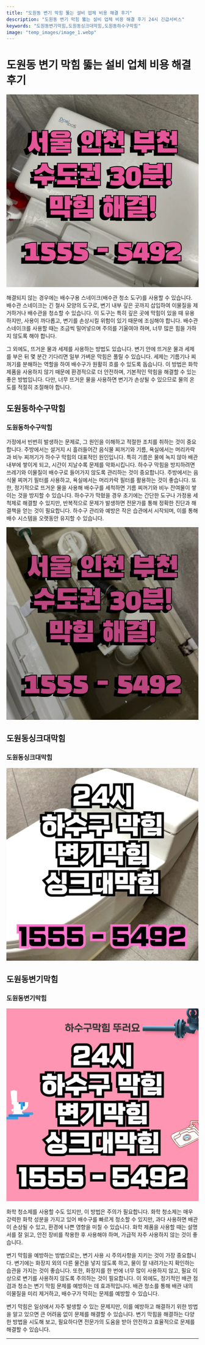 ```yaml
---
title: "도원동 변기 막힘 뚫는 설비 업체 비용 해결 후기"
description: "도원동 변기 막힘 뚫는 설비 업체 비용 해결 후기 24시 긴급서비스"
keywords: "도원동변기막힘,도원동싱크대막힘,도원동하수구막힘"
image: "temp_images/image_1.webp"
---
```


# 도원동 변기 막힘 뚫는 설비 업체 비용 해결 후기

![도원동하수구막힘](temp_images/image_2.webp) 

해결되지 않는 경우에는 배수구용 스네이크(배수관 청소 도구)를 사용할 수 있습니다. 배수관 스네이크는 긴 철사 모양의 도구로, 변기 내부 깊은 곳까지 삽입하여 이물질을 제거하거나 배수관을 청소할 수 있습니다. 이 도구는 특히 깊은 곳에 막힘이 있을 때 유용하지만, 사용이 까다롭고, 변기를 손상시킬 위험이 있기 때문에 조심해야 합니다. 배수관 스네이크를 사용할 때는 조금씩 밀어넣으며 주의를 기울여야 하며, 너무 많은 힘을 가하지 않도록 해야 합니다.

그 외에도, 뜨거운 물과 세제를 사용하는 방법도 있습니다. 변기 안에 뜨거운 물과 세제를 부은 뒤 몇 분간 기다리면 일부 가벼운 막힘은 풀릴 수 있습니다. 세제는 기름기나 찌꺼기를 분해하는 역할을 하여 배수구가 원활히 흐를 수 있도록 돕습니다. 이 방법은 화학제품을 사용하지 않기 때문에 환경적으로 더 안전하며, 기본적인 막힘을 해결할 수 있는 좋은 방법입니다. 다만, 너무 뜨거운 물을 사용하면 변기가 손상될 수 있으므로 물의 온도를 적절히 조절해야 합니다.


## 도원동하수구막힘

### 도원동하수구막힘

 가정에서 빈번히 발생하는 문제로, 그 원인을 이해하고 적절한 조치를 취하는 것이 중요합니다. 주방에서는 설거지 시 흘러들어간 음식물 찌꺼기와 기름, 욕실에서는 머리카락과 비누 찌꺼기가 하수구 막힘의 대표적인 원인입니다. 특히 기름은 물에 녹지 않아 배관 내부에 쌓이게 되고, 시간이 지날수록 문제를 악화시킵니다. 하수구 막힘을 방지하려면 쓰레기와 이물질이 배수구로 들어가지 않도록 관리하는 것이 중요합니다. 주방에서는 음식물 찌꺼기 필터를 사용하고, 욕실에서는 머리카락 필터를 활용하는 것이 좋습니다. 또한, 정기적으로 뜨거운 물을 사용해 배수구를 세척하면 기름 찌꺼기와 비누 잔여물이 쌓이는 것을 방지할 수 있습니다. 하수구가 막혔을 경우 초기에는 간단한 도구나 가정용 세척제로 해결할 수 있지만, 반복적으로 문제가 발생하면 전문가를 통해 정확한 진단과 해결책을 얻는 것이 필요합니다. 하수구 관리와 예방은 작은 습관에서 시작되며, 이를 통해 배수 시스템을 오랫동안 유지할 수 있습니다.

![도원동하수구막힘](temp_images/image_4.webp) 



## 도원동싱크대막힘

### 도원동싱크대막힘

![도원동싱크대막힘](temp_images/image_3.webp) 



## 도원동변기막힘

### 도원동변기막힘

![도원동변기막힘](temp_images/image_0.webp) 

  화학 청소제를 사용할 수도 있지만, 이 방법은 주의가 필요합니다. 화학 청소제는 매우 강력한 화학 성분을 가지고 있어 배수구를 빠르게 청소할 수 있지만, 과다 사용하면 배관이 손상될 수 있고, 환경에 나쁜 영향을 미칠 수 있습니다. 화학 제품을 사용할 때는 설명서를 잘 읽고, 안전 장비를 착용한 후 사용해야 하며, 가급적 자주 사용하지 않는 것이 좋습니다.

변기 막힘을 예방하는 방법으로는, 변기 사용 시 주의사항을 지키는 것이 가장 중요합니다. 변기에는 화장지 외의 다른 물건을 넣지 않도록 하고, 물이 잘 내려가는지 확인하는 습관을 가지는 것이 좋습니다. 또한, 화장지를 한 번에 너무 많이 사용하지 않고, 필요 이상으로 변기를 사용하지 않도록 주의하는 것이 필요합니다. 이 외에도, 정기적인 배관 점검과 청소는 변기 막힘 문제를 예방하는 데 효과적입니다. 배관 청소를 통해 배관 내의 이물질을 미리 제거하고, 배수구가 막히는 문제를 예방할 수 있습니다.

변기 막힘은 일상에서 자주 발생할 수 있는 문제지만, 이를 예방하고 해결하기 위한 방법을 알고 있으면 큰 어려움 없이 문제를 해결할 수 있습니다. 변기 막힘을 해결하는 다양한 방법을 시도해 보고, 필요하다면 전문가의 도움을 받아 안전하고 효율적으로 문제를 해결할 수 있습니다.

---


